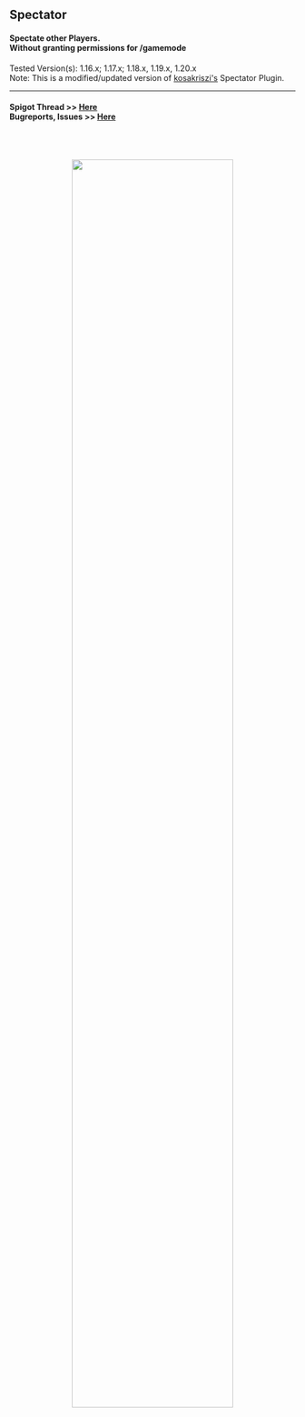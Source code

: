 ## Spectator
#### Spectate other Players.<br> Without granting permissions for **/gamemode**

Tested Version(s): 1.16.x; 1.17.x; 1.18.x, 1.19.x, 1.20.x  
Note: This is a modified/updated version of [kosakriszi's](https://www.spigotmc.org/resources/spectator.16745/) Spectator Plugin.

---

#### Spigot Thread >> [Here](https://www.spigotmc.org/resources/spectator.93051/)<br/>Bugreports, Issues >> [Here](https://github.com/CuzIm1Tigaaa/Spectator/issues)
<br/><br/>
<p align="center">
  <img src="https://proxy.spigotmc.org/244c28c16cf649a53f9eacec3accefcf756c5104?url=https%3A%2F%2Fbstats.org%2Fsignatures%2Fbukkit%2FFindMyStation.svg" width="75%">
</p>
